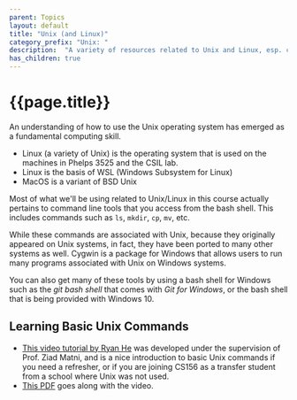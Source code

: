 ```yaml
---
parent: Topics
layout: default
title: "Unix (and Linux)"
category_prefix: "Unix: "
description:  "A variety of resources related to Unix and Linux, esp. command line tools"
has_children: true
---
```


# {{page.title}}

An understanding of how to use the Unix operating system has emerged as a fundamental computing skill.

* Linux (a variety of Unix) is the operating system that is used on the machines in Phelps 3525 and the CSIL lab.
* Linux is the basis of WSL (Windows Subsystem for Linux)
* MacOS is a variant of BSD Unix

Most of what we'll be using related to Unix/Linux in this course actually pertains to command line tools that you access from the bash shell.    This includes commands such as `ls`, `mkdir`, `cp`, `mv`, etc.

While these commands are associated with Unix, because they originally appeared on Unix systems, in fact, they have been ported to many other systems as well.  Cygwin is a package for Windows that allows users to run many programs associated with Unix on Windows systems.

You can also get many of these tools by using a bash shell for Windows such as the *git bash shell* that comes with *Git for Windows*, or the bash shell that is being provided with Windows 10.

## Learning Basic Unix Commands

* [This video tutorial by Ryan He](https://mail.google.com/mail/u/0/#inbox/FMfcgzQXJZpvpSRrSndPZwfqqkrBCmXq?projector=1) was developed under the supervision of Prof. Ziad Matni, and is a nice introduction to basic Unix commands if you need a refresher, or if you are joining CS156 as a transfer student from a school where Unix was not used.
* [This PDF](https://github.com/ucsb-cs156/ucsb-cs156.github.io/blob/main/topics/unix/A-Basic-Linux-Workshop.pdf) goes along with the video.


